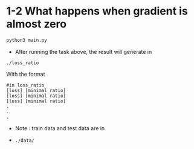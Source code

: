 # 1-2 **What happens when gradient is almost zero**

```bash
python3 main.py
```

* After running the task above, the result will generate in

```
./loss_ratio
```

With the format

```
#in loss_ratio
[loss] [minimal ratio]
[loss] [minimal ratio]
[loss] [minimal ratio]
.
.
.
```

* Note : train data and test data are in

* ```bash
  ./data/
  ```